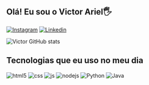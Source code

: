 ## Olá! Eu sou o Victor Ariel🖐️

[![Instagram](https://img.shields.io/badge/Instagram-E4405F?style=for-the-badge&logo=instagram&logoColor=white)](https://www.instagram.com/imvictorariel/)
[![Linkedin](https://img.shields.io/badge/LinkedIn-0077B5?style=for-the-badge&logo=linkedin&logoColor=white)](https://www.linkedin.com/in/victor-lima-043b61286)


![ Victor GitHub stats](https://github-readme-stats.vercel.app/api?username=victorarielima&show_icons=true&theme=midnight-purple)

## Tecnologias que eu uso no meu dia

<div style="display: inline_block">
  <img align="center" alt="html5" src="https://img.shields.io/badge/HTML5-E34F26?style=for-the-badge&logo=html5&logoColor=white" />
  <img align="center" alt="css" src="https://img.shields.io/badge/CSS3-1572B6?style=for-the-badge&logo=css3&logoColor=white" />
  <img align="center" alt="js" src="https://img.shields.io/badge/JavaScript-F7DF1E?style=for-the-badge&logo=javascript&logoColor=black" />
  <img align="center" alt="nodejs" src="https://img.shields.io/badge/Node.js-43853D?style=for-the-badge&logo=node.js&logoColor=white" />
  <img align="center" alt="Python" src= "https://img.shields.io/badge/Python-14354C?style=for-the-badge&logo=python&logoColor=white "/>
  <img align="center" alt="Java" src= "https://img.shields.io/badge/Java-ED8B00?style=for-the-badge&logo=openjdk&logoColor=white"/>
</div><br/>


